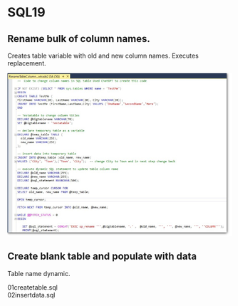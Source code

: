 # SQL19

## Rename bulk of column names.    
Creates table variable with old and new column names.
Executes replacement.

![](https://github.com/econexpert/SQL19/blob/main/images/sql01.jpeg)

## Create blank table and populate with data   
Table name dynamic.   
   
01createtable.sql   
02insertdata.sql
